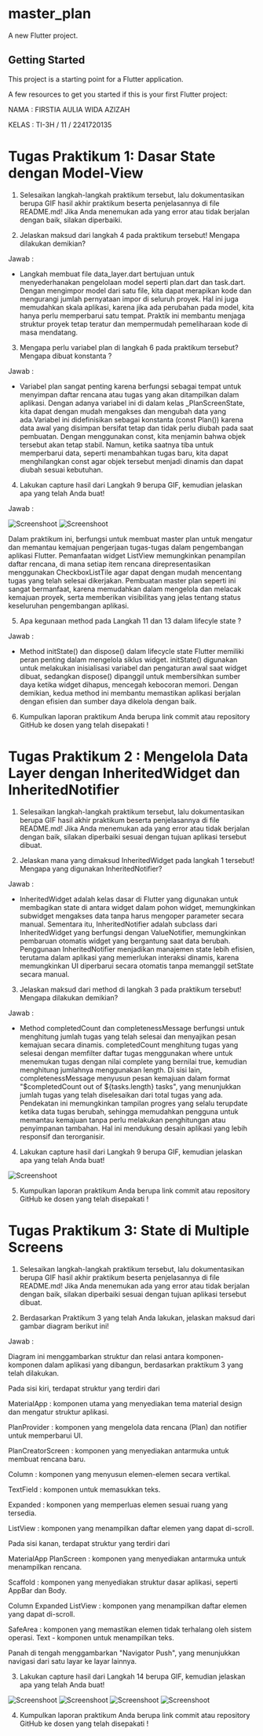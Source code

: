 # master_plan

A new Flutter project.

## Getting Started

This project is a starting point for a Flutter application.

A few resources to get you started if this is your first Flutter project:

NAMA    : FIRSTIA AULIA WIDA AZIZAH

KELAS   : TI-3H / 11 / 2241720135


#  Tugas Praktikum 1: Dasar State dengan Model-View


1. Selesaikan langkah-langkah praktikum tersebut, lalu dokumentasikan berupa GIF hasil akhir praktikum beserta penjelasannya di file README.md! Jika Anda menemukan ada yang error atau tidak berjalan dengan baik, silakan diperbaiki.

2. Jelaskan maksud dari langkah 4 pada praktikum tersebut! Mengapa dilakukan demikian?

Jawab : 
- Langkah membuat file data_layer.dart bertujuan untuk menyederhanakan pengelolaan model seperti plan.dart dan task.dart. Dengan mengimpor model dari satu file, kita dapat merapikan kode dan mengurangi jumlah pernyataan impor di seluruh proyek. Hal ini juga memudahkan skala aplikasi, karena jika ada perubahan pada model, kita hanya perlu memperbarui satu tempat. Praktik ini membantu menjaga struktur proyek tetap teratur dan mempermudah pemeliharaan kode di masa mendatang.

3. Mengapa perlu variabel plan di langkah 6 pada praktikum tersebut? Mengapa dibuat konstanta ?

Jawab :
- Variabel plan sangat penting karena berfungsi sebagai tempat untuk menyimpan daftar rencana atau tugas yang akan ditampilkan dalam aplikasi. Dengan adanya variabel ini di dalam kelas _PlanScreenState, kita dapat dengan mudah mengakses dan mengubah data yang ada.Variabel ini didefinisikan sebagai konstanta (const Plan()) karena data awal yang disimpan bersifat tetap dan tidak perlu diubah pada saat pembuatan. Dengan menggunakan const, kita menjamin bahwa objek tersebut akan tetap stabil. Namun, ketika saatnya tiba untuk memperbarui data, seperti menambahkan tugas baru, kita dapat menghilangkan const agar objek tersebut menjadi dinamis dan dapat diubah sesuai kebutuhan.

4. Lakukan capture hasil dari Langkah 9 berupa GIF, kemudian jelaskan apa yang telah Anda buat!

Jawab :

![Screenshoot](images\prak10.1.jpg)
![Screenshoot](images\prak10.2.jpg)

Dalam praktikum ini, berfungsi untuk membuat master plan untuk mengatur dan memantau kemajuan pengerjaan tugas-tugas dalam pengembangan aplikasi Flutter. Pemanfaatan widget ListView memungkinkan penampilan daftar rencana, di mana setiap item rencana direpresentasikan menggunakan CheckboxListTile agar dapat dengan mudah mencentang tugas yang telah selesai dikerjakan. Pembuatan master plan seperti ini sangat bermanfaat, karena memudahkan dalam mengelola dan melacak kemajuan proyek, serta memberikan visibilitas yang jelas tentang status keseluruhan pengembangan aplikasi. 

5. Apa kegunaan method pada Langkah 11 dan 13 dalam lifecyle state ?

Jawab :
- Method initState() dan dispose() dalam lifecycle state Flutter memiliki peran penting dalam mengelola siklus widget. initState() digunakan untuk melakukan inisialisasi variabel dan pengaturan awal saat widget dibuat, sedangkan dispose() dipanggil untuk membersihkan sumber daya ketika widget dihapus, mencegah kebocoran memori. Dengan demikian, kedua method ini membantu memastikan aplikasi berjalan dengan efisien dan sumber daya dikelola dengan baik.

6. Kumpulkan laporan praktikum Anda berupa link commit atau repository GitHub ke dosen yang telah disepakati !


#  Tugas Praktikum 2 : Mengelola Data Layer dengan InheritedWidget dan InheritedNotifier

1. Selesaikan langkah-langkah praktikum tersebut, lalu dokumentasikan berupa GIF hasil akhir praktikum beserta penjelasannya di file README.md! Jika Anda menemukan ada yang error atau tidak berjalan dengan baik, silakan diperbaiki sesuai dengan tujuan aplikasi tersebut dibuat.

2. Jelaskan mana yang dimaksud InheritedWidget pada langkah 1 tersebut! Mengapa yang digunakan InheritedNotifier?

Jawab :
- InheritedWidget adalah kelas dasar di Flutter yang digunakan untuk membagikan state di antara widget dalam pohon widget, memungkinkan subwidget mengakses data tanpa harus mengoper parameter secara manual. Sementara itu, InheritedNotifier adalah subclass dari InheritedWidget yang berfungsi dengan ValueNotifier, memungkinkan pembaruan otomatis widget yang bergantung saat data berubah. Penggunaan InheritedNotifier menjadikan manajemen state lebih efisien, terutama dalam aplikasi yang memerlukan interaksi dinamis, karena memungkinkan UI diperbarui secara otomatis tanpa memanggil setState secara manual.

3. Jelaskan maksud dari method di langkah 3 pada praktikum tersebut! Mengapa dilakukan demikian?

Jawab :
- Method completedCount dan completenessMessage berfungsi untuk menghitung jumlah tugas yang telah selesai dan menyajikan pesan kemajuan secara dinamis. completedCount menghitung tugas yang selesai dengan memfilter daftar tugas menggunakan where untuk menemukan tugas dengan nilai complete yang bernilai true, kemudian menghitung jumlahnya menggunakan length. Di sisi lain, completenessMessage menyusun pesan kemajuan dalam format "$completedCount out of ${tasks.length} tasks", yang menunjukkan jumlah tugas yang telah diselesaikan dari total tugas yang ada. Pendekatan ini memungkinkan tampilan progres yang selalu terupdate ketika data tugas berubah, sehingga memudahkan pengguna untuk memantau kemajuan tanpa perlu melakukan penghitungan atau penyimpanan tambahan. Hal ini mendukung desain aplikasi yang lebih responsif dan terorganisir.

4. Lakukan capture hasil dari Langkah 9 berupa GIF, kemudian jelaskan apa yang telah Anda buat!

![Screenshoot](images\prak10.2.jpg)

5. Kumpulkan laporan praktikum Anda berupa link commit atau repository GitHub ke dosen yang telah disepakati !


# Tugas Praktikum 3: State di Multiple Screens

1. Selesaikan langkah-langkah praktikum tersebut, lalu dokumentasikan berupa GIF hasil akhir praktikum beserta penjelasannya di file README.md! Jika Anda menemukan ada yang error atau tidak berjalan dengan baik, silakan diperbaiki sesuai dengan tujuan aplikasi tersebut dibuat.

2. Berdasarkan Praktikum 3 yang telah Anda lakukan, jelaskan maksud dari gambar diagram berikut ini!

Jawab : 

Diagram ini menggambarkan struktur dan relasi antara komponen-komponen dalam aplikasi yang dibangun, berdasarkan praktikum 3 yang telah dilakukan.

Pada sisi kiri, terdapat struktur yang terdiri dari

MaterialApp : komponen utama yang menyediakan tema material design dan mengatur struktur aplikasi.

PlanProvider : komponen yang mengelola data rencana (Plan) dan notifier untuk memperbarui UI.

PlanCreatorScreen : komponen yang menyediakan antarmuka untuk membuat rencana baru.

Column : komponen yang menyusun elemen-elemen secara vertikal.

TextField : komponen untuk memasukkan teks.

Expanded : komponen yang memperluas elemen sesuai ruang yang tersedia.

ListView : komponen yang menampilkan daftar elemen yang dapat di-scroll.

Pada sisi kanan, terdapat struktur yang terdiri dari

MaterialApp
PlanScreen : komponen yang menyediakan antarmuka untuk menampilkan rencana.

Scaffold : komponen yang menyediakan struktur dasar aplikasi, seperti AppBar dan Body.

Column
Expanded
ListView : komponen yang menampilkan daftar elemen yang dapat di-scroll.

SafeArea : komponen yang memastikan elemen tidak terhalang oleh sistem operasi.
Text - komponen untuk menampilkan teks.

Panah di tengah menggambarkan "Navigator Push", yang menunjukkan navigasi dari satu layar ke layar lainnya.

3. Lakukan capture hasil dari Langkah 14 berupa GIF, kemudian jelaskan apa yang telah Anda buat!

![Screenshoot](images\prak10.3.jpg)
![Screenshoot](images\prak10.4.jpg)
![Screenshoot](images\prak10.5.jpg)
![Screenshoot](images\prak10.6.jpg)

4. Kumpulkan laporan praktikum Anda berupa link commit atau repository GitHub ke dosen yang telah disepakati !